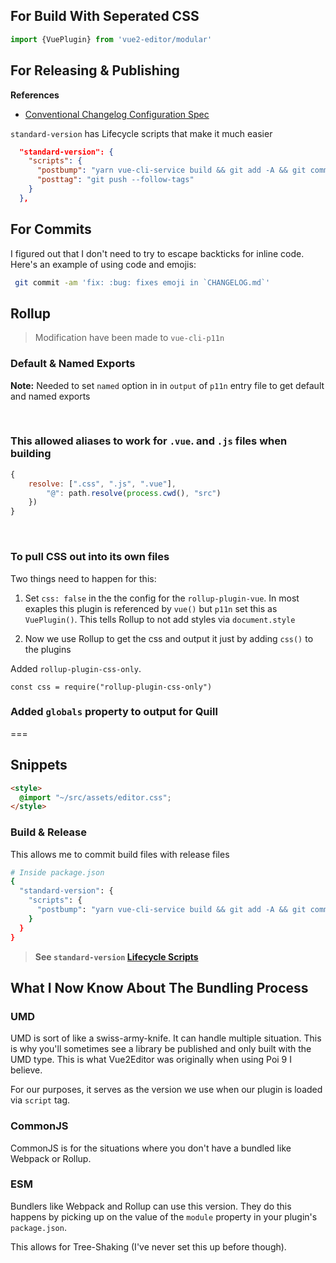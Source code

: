 ## For Build With Seperated CSS

```js
import {VuePlugin} from 'vue2-editor/modular'
```

## For Releasing & Publishing

**References**

* [Conventional Changelog Configuration Spec](https://github.com/conventional-changelog/conventional-changelog-config-spec/blob/master/versions/2.0.0/README.md#types)

`standard-version` has Lifecycle scripts that make it much easier

```json
  "standard-version": {
    "scripts": {
      "postbump": "yarn vue-cli-service build && git add -A && git commit -m 'chore: new build'",
      "posttag": "git push --follow-tags"
    }
  },
```

## For Commits

I figured out that I don't need to try to escape backticks for inline code. Here's an example of using code and emojis:

```bash
 git commit -am 'fix: :bug: fixes emoji in `CHANGELOG.md`'
```


## Rollup

> Modification have been made to `vue-cli-p11n`

### Default & Named Exports

**Note:** Needed to set `named` option in in `output` of `p11n` entry file to get default and named exports

<br>

### This allowed aliases to work for `.vue`. and `.js` files when building

```js
{
    resolve: [".css", ".js", ".vue"],
        "@": path.resolve(process.cwd(), "src")
    })
}
```

<br>

### To pull CSS out into its own files

Two things need to happen for this:

1. Set `css: false` in the the config for the `rollup-plugin-vue`.
   In most exaples this plugin is referenced by `vue()` but `p11n`
   set this as `VuePlugin()`. This tells Rollup to not add styles via `document.style`

2. Now we use Rollup to get the css and output it just by adding `css()` to the plugins

Added `rollup-plugin-css-only`.

`const css = require("rollup-plugin-css-only")`

### Added `globals` property to output for Quill

===

## Snippets

```html
<style>
  @import "~/src/assets/editor.css";
</style>
```

### Build & Release

This allows me to commit build files with release files

```bash
# Inside package.json
{
  "standard-version": {
    "scripts": {
      "postbump": "yarn vue-cli-service build && git add -A && git commit -m 'chore: new build'"
    }
  }
}
```

> **See `standard-version` [Lifecycle Scripts](https://github.com/conventional-changelog/standard-version#lifecycle-scripts)**  

## What I Now Know About The Bundling Process

### UMD

UMD is sort of like a swiss-army-knife. It can handle multiple situation. This is why you'll sometimes see a library be published and only built with the UMD type. This is what Vue2Editor was originally when using Poi 9 I believe.

For our purposes, it serves as the version we use when our plugin is loaded via `script` tag.

### CommonJS

CommonJS is for the situations where you don't have a bundled like Webpack or Rollup.

### ESM

Bundlers like Webpack and Rollup can use this version. They do this happens by picking up on the value of the `module` property in your plugin's `package.json`.

This allows for Tree-Shaking (I've never set this up before though).

